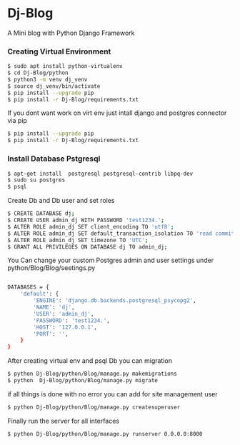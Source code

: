 # Dj-Blog
A Mini blog with Python Django Framework
### Creating Virtual Environment 
```sh
$ sudo apt install python-virtualenv
$ cd Dj-Blog/python
$ python3 -m venv dj_venv
$ source dj_venv/bin/activate
$ pip install --upgrade pip
$ pip install -r Dj-Blog/requirements.txt
```
If you dont want work on virt env just intall django and postgres connector via pip
```sh
$ pip install --upgrade pip
$ pip install -r Dj-Blog/requirements.txt
```

### Install Database Pstgresql 

```sh
$ apt-get install  postgresql postgresql-contrib libpq-dev
$ sudo su postgres
$ psql
```
  Create Db and Db user and set roles
```sh
$ CREATE DATABASE dj;
$ CREATE USER admin_dj WITH PASSWORD 'test1234.';
$ ALTER ROLE admin_dj SET client_encoding TO 'utf8';
$ ALTER ROLE admin_dj SET default_transaction_isolation TO 'read committed';
$ ALTER ROLE admin_dj SET timezone TO 'UTC';
$ GRANT ALL PRIVILEGES ON DATABASE dj TO admin_dj;
```
You Can change your custom Postgres admin and user settings  under python/Blog/Blog/seetings.py 
```sh

DATABASES = {
    'default': {
        'ENGINE': 'django.db.backends.postgresql_psycopg2',
        'NAME': 'dj',
        'USER': 'admin_dj',
        'PASSWORD': 'test1234.',
        'HOST': '127.0.0.1',
        'PORT': '',
    }
}
```
After creating virtual env and psql Db you can migration
```sh
$ python Dj-Blog/python/Blog/manage.py makemigrations
$ python  Dj-Blog/python/Blog/manage.py migrate
```
if all things is done with no error you can add for site management user
```sh
$ python Dj-Blog/python/Blog/manage.py createsuperuser
```
Finally run the server for all interfaces
```sh
$ python Dj-Blog/python/Blog/manage.py runserver 0.0.0.0:8000
```



